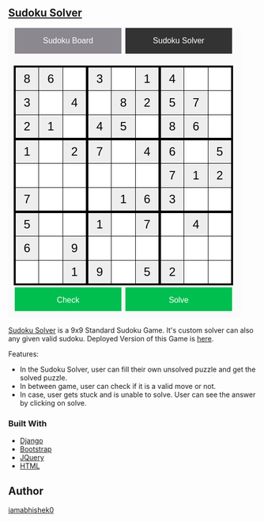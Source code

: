 <!-- ABOUT THE PROJECT -->
## [Sudoku Solver](https://custom-sudoku-solver.herokuapp.com/)

[![Product Name Screen Shot][product-screenshot]](https://custom-sudoku-solver.herokuapp.com/)

[Sudoku Solver](https://custom-sudoku-solver.herokuapp.com/) is a 9x9 Standard Sudoku Game. It's custom solver can also any given valid sudoku.
Deployed Version of this Game is [here](https://custom-sudoku-solver.herokuapp.com/).

Features:
* In the Sudoku Solver, user can fill their own unsolved puzzle and get the solved puzzle.
* In between game, user can check if it is a valid move or not.
* In case, user gets stuck and is unable to solve. User can see the answer by clicking on solve.  

### Built With

* [Django](https://www.djangoproject.com/)
* [Bootstrap](https://getbootstrap.com)
* [JQuery](https://jquery.com)
* [HTML](https://en.wikipedia.org/wiki/HTML)

<!-- Author -->
## Author
[iamabhishek0](https://github.com/iamabhishek0)

<!-- MARKDOWN LINKS & IMAGES -->
[product-url]: https://custom-sudoku-solver.herokuapp.com/
[product-screenshot]: templates/images/sudoku-solver.png